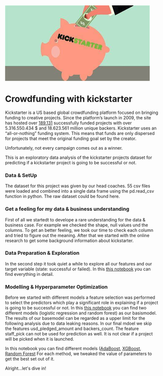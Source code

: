 
![](https://github.com/Linchen106/Projekt-2/blob/main/Schwein_ks.jpg)


# Crowdfunding with kickstarter

Kickstarter is a US based global crowdfunding platform focused on bringing funding to creative projects. 
Since the platform’s launch in 2009, the site has hosted over [189.131](https://www.kickstarter.com/help/stats?lang=de) successfully funded projects with over 5.316.550.434 $ and 18.623.561 million unique backers. 
Kickstarter uses an “all-or-nothing” funding system. This means that funds are only dispersed for projects that meet the original funding goal set by the creator.

Unfortunately, not every campaign comes out as a winner. 

This is an exploratory data analysis of the kickstarter projects dataset for predicting if a kickstarter project is going to be successful or not.

### Data & SetUp
The dataset for this project was given by our head coaches. 
55 csv files were loaded and combined into a single data frame using the pd.read_csv function in python. 
The raw dataset could be found here. 

### Get a feeling for my data & business understanding
First of all we startedt to develope a rare understanding for the data & business case. 
For example we checked the shape, null values und the columns. 
To get an better feeling, we took our time to check each column and tried to figure out the meaning. 
After that we started with the online research to get some background information about kickstarter. 

### Data Preparation & Exploration
In the second step it took quiet a while to explore all our features and our target variable (state: successful or failed). 
In this [this notebook](https://github.com/Linchen106/Projekt-2/blob/main/EDA.ipynb)  you can find everything in detail. 

### Modelling & Hyperparameter Optimization
Before we started with different models a feature selection was performed to select the predictors which play a significant role in explaining if a project is going to be successful or not. In this [this notebook](https://github.com/Linchen106/Projekt-2/blob/main/BaseModel.ipynb)  you can find two different models (logistic regression and random forest) as our basismodel. The results of our basemodel can be regarded as a upper limit for the following analysis due to data leaking reasons. In our final mdoel we skip the features usd_pledged_amount and backers_count. The feature staff_pick can not be used for prediction as well. It is not clear if a project will be picked when it is launched.

In this notebook you can find different models ([AdaBoost](https://github.com/Linchen106/Projekt-2/blob/main/MainModel_AdaBoost.ipynb), [XGBoost](https://github.com/Linchen106/Projekt-2/blob/main/MainModel_XGBoost.ipynb), [Random Forest](https://github.com/Linchen106/Projekt-2/blob/main/MainModel_RanFor.ipynb) For each method, we tweaked the value of parameters to get the best set out of it.

Alright...let's dive in!

